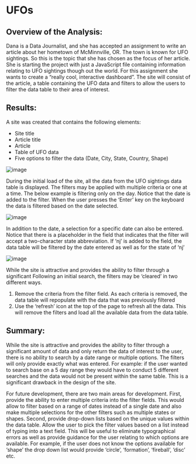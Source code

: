 # UFOs

## Overview of the Analysis:
Dana is a Data Journalist, and she has accepted an assignment to write an article about her hometown of McMinnville, OR. The town is known for UFO sightings. So this is the topic that she has chosen as the focus of her article. She is starting the project with just a JavaScript file containing information relating to UFO sightings though out the world. For this assignment she wants to create a “really cool, interactive dashboard”. The site will consist of the article, a table containing the UFO data and filters to allow the users to filter the data table to their area of interest. 

## Results: 
A site was created that contains the following elements: 
-	Site title
-	Article title
-	Article
-	Table of UFO data 
-	Five options to filter the data (Date, City, State, Country, Shape)

![image](https://user-images.githubusercontent.com/88912539/143364874-64089756-251d-49c9-8f6e-a7fba8683d25.png)

During the initial load of the site, all the data from the UFO sightings data table is displayed. The filters may be applied with multiple criteria or one at a time. 
The below example is filtering only on the day. Notice that the date is added to the filter. When the user presses the ‘Enter’ key on the keyboard the data is filtered based on the date selected. 

![image](https://user-images.githubusercontent.com/88912539/143364994-bdd4ae9e-93fe-4381-be61-c41af9d1e543.png)

In addition to the date, a selection for a specific date can also be entered. Notice that there is a placeholder in the field that indicates that the filter will accept a two-character state abbreviation. If ‘nj’ is added to the field, the data table will be filtered by the date entered as well as for the state of ‘nj’ 

![image](https://user-images.githubusercontent.com/88912539/143365104-7e82c015-9678-47db-9f42-09afbcd67220.png)

While the site is attractive and provides the ability to filter through a significant Following an initial search, the filters may be ‘cleared’ in two different ways. 	
1.	Remove the criteria from the filter field. As each criteria is removed, the data table will repopulate with the data that was previously filtered
2.	Use the ‘refresh’ icon at the top of the page to refresh all the data. This will remove the filters and load all the available data from the data table. 

## Summary:
While the site is attractive and provides the ability to filter through a significant amount of data and only return the data of interest to the user, there is no ability to search by a date range or multiple options. The filters will only provide exactly what was entered. For example: if the user wanted to search base on a 5 day range they would have to conduct 5 different searches and the data would not be present within the same table. This is a significant drawback in the design of the site. 

For future development, there are two main areas for development. First, provide the ability to enter multiple criteria into the filter fields. This would allow to filter based on a  range of dates instead of a single date and also make multiple selections for the other filters such as multiple states or shapes. Second, provide drop-down lists based on the unique values within the data table. Allow the user to pick the filter values based on a list instead of typing into a text field. This will be useful to eliminate typographical errors as well as provide guidance for the user relating to which options are available. For example, if the user does not know the options available for ‘shape’ the drop down list would provide ‘circle’, ‘formation’, ‘fireball’, ‘disc’ etc. 
